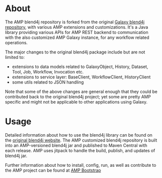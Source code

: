 # About

The AMP blend4j repository is forked from the original [Galaxy blend4j repository](https://github.com/galaxyproject/blend4j), with various AMP extensions and customizations. It's a Java library providing various APIs for AMP REST backend to communication with the also customized AMP Galaxy instance, for any workflow related operations.

The major changes to the original blend4j package include but are not limited to:
- extensions to data models related to GalaxyObject, History, Dataset, Tool, Job, Workflow, Invocation etc.
- extensions to service layer: BaseClient, WorkflowClient, HistoryClient
- some utils related to JSON handling  

Note that some of the above changes are general enough that they could be contributed back to the original blend4j project; yet some are pretty AMP specific and might not be applicable to other applications using Galaxy.

# Usage

Detailed information about how to use the blend4j library can be found on the [original blend4j website](https://github.com/galaxyproject/blend4j). The AMP customized blend4j repository is built into an AMP-versioned blend4j jar and published to Maven Central with each release. AMP uses jitpack to handle the build, publish, and updates of blend4j jar. 

Further information about how to install, config, run, as well as contribute to the AMP project can be found at [AMP Bootstrap](https://github.com/AudiovisualMetadataPlatform/amp_bootstrap)

